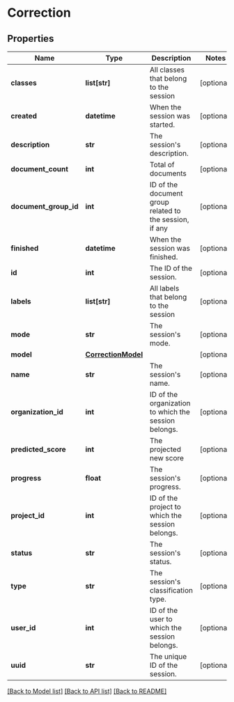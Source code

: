 # Correction

## Properties
Name | Type | Description | Notes
------------ | ------------- | ------------- | -------------
**classes** | **list[str]** | All classes that belong to the session | [optional] 
**created** | **datetime** | When the session was started. | [optional] 
**description** | **str** | The session&#39;s description. | [optional] 
**document_count** | **int** | Total of documents | [optional] 
**document_group_id** | **int** | ID of the document group related to the session, if any | [optional] 
**finished** | **datetime** | When the session was finished. | [optional] 
**id** | **int** | The ID of the session. | [optional] 
**labels** | **list[str]** | All labels that belong to the session | [optional] 
**mode** | **str** | The session&#39;s mode. | [optional] 
**model** | [**CorrectionModel**](CorrectionModel.md) |  | [optional] 
**name** | **str** | The session&#39;s name. | [optional] 
**organization_id** | **int** | ID of the organization to which the session belongs. | [optional] 
**predicted_score** | **int** | The projected new score | [optional] 
**progress** | **float** | The session&#39;s progress. | [optional] 
**project_id** | **int** | ID of the project to which the session belongs. | [optional] 
**status** | **str** | The session&#39;s status. | [optional] 
**type** | **str** | The session&#39;s classification type. | [optional] 
**user_id** | **int** | ID of the user to which the session belongs. | [optional] 
**uuid** | **str** | The unique ID of the session. | [optional] 

[[Back to Model list]](../README.md#documentation-for-models) [[Back to API list]](../README.md#documentation-for-api-endpoints) [[Back to README]](../README.md)


